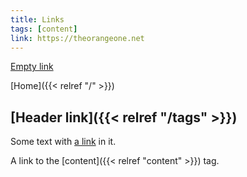 ```yaml
---
title: Links
tags: [content]
link: https://theorangeone.net
---
```


[Empty link]()

[Home]({{< relref "/" >}})

## [Header link]({{< relref "/tags" >}})

Some text with [a link](https://theorangeone.net) in it.

A link to the [content]({{< relref "content" >}}) tag.
